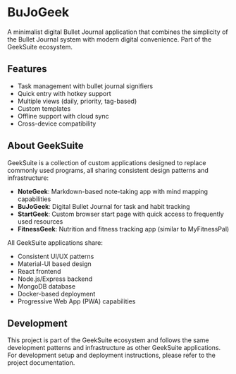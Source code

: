# BuJoGeek

A minimalist digital Bullet Journal application that combines the simplicity of the Bullet Journal system with modern digital convenience. Part of the GeekSuite ecosystem.

## Features
- Task management with bullet journal signifiers
- Quick entry with hotkey support
- Multiple views (daily, priority, tag-based)
- Custom templates
- Offline support with cloud sync
- Cross-device compatibility

## About GeekSuite

GeekSuite is a collection of custom applications designed to replace commonly used programs, all sharing consistent design patterns and infrastructure:

- **NoteGeek**: Markdown-based note-taking app with mind mapping capabilities
- **BuJoGeek**: Digital Bullet Journal for task and habit tracking
- **StartGeek**: Custom browser start page with quick access to frequently used resources
- **FitnessGeek**: Nutrition and fitness tracking app (similar to MyFitnessPal)

All GeekSuite applications share:
- Consistent UI/UX patterns
- Material-UI based design
- React frontend
- Node.js/Express backend
- MongoDB database
- Docker-based deployment
- Progressive Web App (PWA) capabilities

## Development

This project is part of the GeekSuite ecosystem and follows the same development patterns and infrastructure as other GeekSuite applications. For development setup and deployment instructions, please refer to the project documentation.
